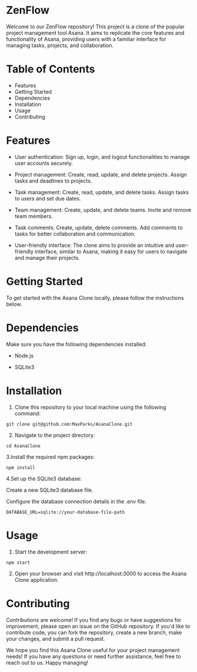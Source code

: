 # ZenFlow

Welcome to our ZenFlow repository! This project is a clone of the popular project management tool Asana. It aims to replicate the core features and functionality of Asana, providing users with a familiar interface for managing tasks, projects, and collaboration.

# Table of Contents

- Features
- Getting Started
- Dependencies
- Installation
- Usage
- Contributing

# Features

- User authentication: Sign up, login, and logout functionalities to manage user accounts securely.

- Project management: Create, read, update, and delete projects. Assign tasks and deadlines to projects.

- Task management: Create, read, update, and delete tasks. Assign tasks to users and set due dates.

- Team management: Create, update, and delete teams. Invite and remove team members.

- Task comments: Create, update, delete comments. Add comments to tasks for better collaboration and communication.

- User-friendly interface: The clone aims to provide an intuitive and user-friendly interface, similar to Asana, making it easy for users to navigate and manage their projects.

# Getting Started

To get started with the Asana Clone locally, please follow the instructions below.

# Dependencies

Make sure you have the following dependencies installed:

- Node.js

- SQLite3

# Installation

1. Clone this repository to your local machine using the following command:

```
git clone git@github.com:MaxParks/AsanaClone.git
```

2. Navigate to the project directory:

```
cd AsanaClone
```

3.Install the required npm packages:

```
npm install
```

4.Set up the SQLite3 database:

Create a new SQLite3 database file.

Configure the database connection details in the .env file.

```
DATABASE_URL=sqlite://your-database-file-path
```

# Usage

1. Start the development server:

```
npm start
```

2. Open your browser and visit http://localhost:3000 to access the Asana Clone application.

# Contributing

Contributions are welcome! If you find any bugs or have suggestions for improvement, please open an issue on the GitHub repository. If you'd like to contribute code, you can fork the repository, create a new branch, make your changes, and submit a pull request.

We hope you find this Asana Clone useful for your project management needs! If you have any questions or need further assistance, feel free to reach out to us. Happy managing!
